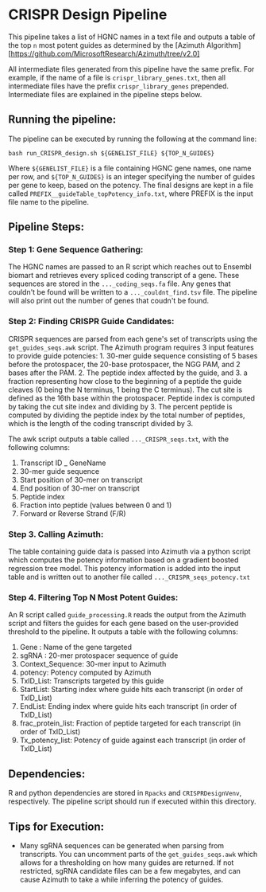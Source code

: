 # CRISPR Design Pipeline

This pipeline takes a list of HGNC names in a text file and outputs a table of the top `n` most potent guides as determined by the [Azimuth Algorithm][https://github.com/MicrosoftResearch/Azimuth/tree/v2.0]

All intermediate files generated from this pipeline have the same prefix.  For example, if the name of a file is `crispr_library_genes.txt`, then all intermediate files have the prefix `crispr_library_genes` prepended.  Intermediate files are explained in the pipeline steps below.

## Running the pipeline:

The pipeline can be executed by running the following at the command line:

```
bash run_CRISPR_design.sh ${GENELIST_FILE} ${TOP_N_GUIDES}
```

Where `${GENELIST_FILE}` is a file containing HGNC gene names, one name per row, and `${TOP_N_GUIDES}` is an integer specifying the number of guides per gene to keep, based on the potency.  The final designs are kept in a file called `PREFIX__guideTable_topPotency_info.txt`, where PREFIX is the input file name to the pipeline.

## Pipeline Steps:

### Step 1: Gene Sequence Gathering:

The HGNC names are passed to an R script which reaches out to Ensembl biomart and retrieves every spliced coding transcript of a gene.  These sequences are stored in the `..._coding_seqs.fa` file.  Any genes that couldn't be found will be written to a `..._couldnt_find.tsv` file.  The pipeline will also print out the number of genes that coudn't be found.

### Step 2: Finding CRISPR Guide Candidates: 

CRISPR sequences are parsed from each gene's set of transcripts using the `get_guides_seqs.awk` script.  The Azimuth program requires 3 input features to provide guide potencies: 1. 30-mer guide sequence consisting of 5 bases before the protospacer, the 20-base protospacer, the NGG PAM, and 2 bases after the PAM. 2. The peptide index affected by the guide, and 3. a fraction representing how close to the beginning of a peptide the guide cleaves (0 being the N terminus, 1 being the C terminus).  The cut site is defined as the 16th base within the protospacer.  Peptide index is computed by taking the cut site index and dividing by 3.  The percent peptide is computed by dividing the peptide index by the total number of peptides, which is the length of the coding transcript divided by 3.

The awk script outputs a table called `..._CRISPR_seqs.txt`, with the following columns:

1. Transcript ID _ GeneName
2. 30-mer guide sequence
3. Start position of 30-mer on transcript
4. End position of 30-mer on transcript
5. Peptide index
6. Fraction into peptide (values between 0 and 1)
7. Forward or Reverse Strand (F/R)


### Step 3. Calling Azimuth:

The table containing guide data is passed into Azimuth via a python script which computes the potency information based on a gradient boosted regression tree model.  This potency information is added into the input table and is written out to another file called `..._CRISPR_seqs_potency.txt`

### Step 4. Filtering Top N Most Potent Guides:

An R script called `guide_processing.R` reads the output from the Azimuth script and filters the guides for each gene based on the user-provided threshold to the pipeline. It outputs a table with the following columns:  

1. Gene	: Name of the gene targeted 
2. sgRNA : 20-mer protospacer sequence of guide
3. Context_Sequence: 30-mer input to Azimuth
4. potency: Potency computed by Azimuth
5. TxID_List: Transcripts targeted by this guide
6. StartList: Starting index where guide hits each transcript (in order of TxID_List)
7. EndList: Ending index where guide hits each transcript (in order of TxID_List)
8. frac_protein_list: Fraction of peptide targeted for each transcript (in order of TxID_List)
9. Tx_potency_list: Potency of guide against each transcript (in order of TxID_List)


## Dependencies:

R and python dependencies are stored in `Rpacks` and `CRISPRDesignVenv`, respectively.  The pipeline script should run if executed within this directory.

## Tips for Execution:

- Many sgRNA sequences can be generated when parsing from transcripts.  You can uncomment parts of the `get_guides_seqs.awk` which allows for a thresholding on how many guides are returned.  If not restricted, sgRNA candidate files can be a few megabytes, and can cause Azimuth to take a while inferring the potency of guides.




